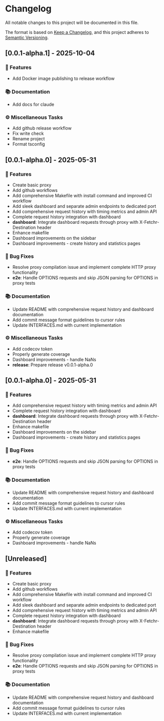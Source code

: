 # Changelog

All notable changes to this project will be documented in this file.

The format is based on [Keep a Changelog](https://keepachangelog.com/en/1.0.0/),
and this project adheres to [Semantic Versioning](https://semver.org/spec/v2.0.0.html).

## [0.0.1-alpha.1] - 2025-10-04

### 🚀 Features
- Add Docker image publishing to release workflow


### 📚 Documentation
- Add docs for claude


### ⚙️ Miscellaneous Tasks
- Add github release workflow
- Fix write check
- Rename project
- Format tsconfig


## [0.0.1-alpha.0] - 2025-05-31

### 🚀 Features
- Create basic proxy
- Add github workflows
- Add comprehensive Makefile with install command and improved CI workflow
- Add sleek dashboard and separate admin endpoints to dedicated port
- Add comprehensive request history with timing metrics and admin API
- Complete request history integration with dashboard
- **dashboard**: Integrate dashboard requests through proxy with X-Fetchr-Destination header
- Enhance makefile
- Dashboard improvements on the sidebar
- Dashboard improvements - create history and statistics pages


### 🐛 Bug Fixes
- Resolve proxy compilation issue and implement complete HTTP proxy functionality
- **e2e**: Handle OPTIONS requests and skip JSON parsing for OPTIONS in proxy tests


### 📚 Documentation
- Update README with comprehensive request history and dashboard documentation
- Add commit message format guidelines to cursor rules
- Update INTERFACES.md with current implementation


### ⚙️ Miscellaneous Tasks
- Add codecov token
- Properly generate coverage
- Dashboard improvements - handle NaNs
- **release**: Prepare release v0.0.1-alpha.0


## [0.0.1-alpha.0] - 2025-05-31

### 🚀 Features
- Add comprehensive request history with timing metrics and admin API
- Complete request history integration with dashboard
- **dashboard**: Integrate dashboard requests through proxy with X-Fetchr-Destination header
- Enhance makefile
- Dashboard improvements on the sidebar
- Dashboard improvements - create history and statistics pages


### 🐛 Bug Fixes
- **e2e**: Handle OPTIONS requests and skip JSON parsing for OPTIONS in proxy tests


### 📚 Documentation
- Update README with comprehensive request history and dashboard documentation
- Add commit message format guidelines to cursor rules
- Update INTERFACES.md with current implementation


### ⚙️ Miscellaneous Tasks
- Add codecov token
- Properly generate coverage
- Dashboard improvements - handle NaNs


## [Unreleased]

### 🚀 Features
- Create basic proxy
- Add github workflows
- Add comprehensive Makefile with install command and improved CI workflow
- Add sleek dashboard and separate admin endpoints to dedicated port
- Add comprehensive request history with timing metrics and admin API
- Complete request history integration with dashboard
- **dashboard**: Integrate dashboard requests through proxy with X-Fetchr-Destination header
- Enhance makefile


### 🐛 Bug Fixes
- Resolve proxy compilation issue and implement complete HTTP proxy functionality
- **e2e**: Handle OPTIONS requests and skip JSON parsing for OPTIONS in proxy tests


### 📚 Documentation
- Update README with comprehensive request history and dashboard documentation
- Add commit message format guidelines to cursor rules
- Update INTERFACES.md with current implementation


<!-- generated by git-cliff -->
